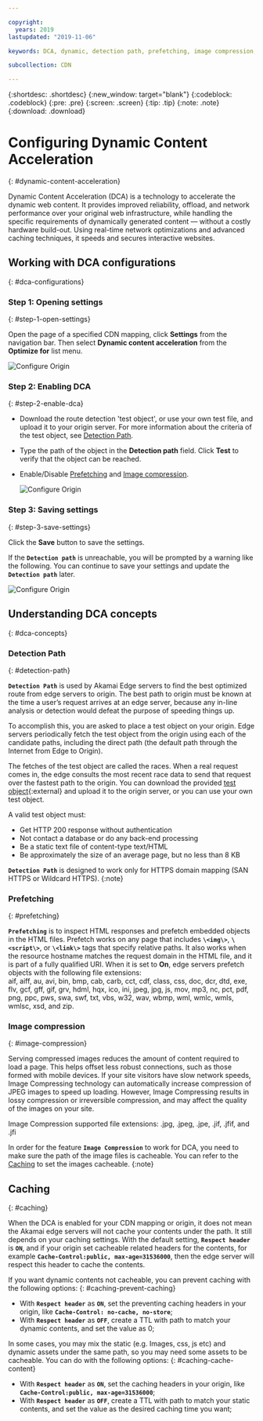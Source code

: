 ```yaml
---

copyright:
  years: 2019
lastupdated: "2019-11-06"

keywords: DCA, dynamic, detection path, prefetching, image compression, ttl, cache

subcollection: CDN

---
```


{:shortdesc: .shortdesc}
{:new_window: target="blank"}
{:codeblock: .codeblock}
{:pre: .pre}
{:screen: .screen}
{:tip: .tip}
{:note: .note}
{:download: .download}

# Configuring Dynamic Content Acceleration
{: #dynamic-content-acceleration}

Dynamic Content Acceleration (DCA) is a technology to accelerate the dynamic web content.
It provides improved reliability, offload, and network performance over your original web infrastructure, while handling the specific requirements of dynamically generated content — without a costly hardware build-out.
Using real-time network optimizations and advanced caching techniques, it speeds and secures interactive websites.

## Working with DCA configurations
{: #dca-configurations}

### Step 1: Opening settings
{: #step-1-open-settings}

Open the page of a specified CDN mapping, click **Settings** from the navigation bar. Then select **Dynamic content acceleration** from the **Optimize for** list menu.

   ![Configure Origin](images/settings-dca-switch.png)

### Step 2: Enabling DCA
{: #step-2-enable-dca}

- Download the route detection 'test object', or use your own test file, and upload it to your origin server. For more information about the criteria of the test object, see [Detection Path](#detection-path).
- Type the path of the object in the **Detection path** field. Click **Test** to verify that the object can be reached.
- Enable/Disable [Prefetching](#prefetching) and [Image compression](#image-compression).

   ![Configure Origin](images/settings-dca-input.png)

### Step 3: Saving settings
{: #step-3-save-settings}

Click the **Save** button to save the settings.

If the **`Detection path`** is unreachable, you will be prompted by a warning like the following. You can continue to save your settings and update the **`Detection path`** later.

   ![Configure Origin](images/settings-dca-save.png)

## Understanding DCA concepts
{: #dca-concepts}

### Detection Path
{: #detection-path}

**`Detection Path`** is used by Akamai Edge servers to find the best optimized route from edge servers to origin.
The best path to origin must be known at the time a user’s request arrives at an edge server, because any in-line analysis or detection would defeat the purpose of speeding things up.

To accomplish this, you are asked to place a test object on your origin. Edge servers periodically fetch the test object from the origin using each of the candidate paths, including the direct path (the default path through the Internet from Edge to Origin).

The fetches of the test object are called the races. When a real request comes in, the edge consults the most recent race data to send that request over the fastest path to the origin.
You can download the provided [test object](https://public.dhe.ibm.com/cloud/bluemix/network/cdn/route-detection-test-object.html){:external} and upload it to the origin server, or you can use your own test object.

A valid test object must:
* Get HTTP 200 response without authentication
* Not contact a database or do any back-end processing
* Be a static text file of content-type text/HTML
* Be approximately the size of an average page, but no less than 8 KB


**`Detection Path`** is designed to work only for HTTPS domain mapping (SAN HTTPS or Wildcard HTTPS).
{:note}

### Prefetching
{: #prefetching}

**`Prefetching`** is to inspect HTML responses and prefetch embedded objects in the HTML files. Prefetch works on any page that includes **`\<img\>`**, **`\<script\>`**, or **`\<link\>`** tags that specify relative paths. It also works when the resource hostname matches the request domain in the HTML file, and it is part of a fully qualified URI. When it is set to **On**, edge servers prefetch objects with the following file extensions:  
aif, aiff, au, avi, bin, bmp, cab, carb, cct, cdf, class, css, doc, dcr, dtd, exe, flv, gcf, gff, gif, grv, hdml, hqx, ico, ini, jpeg, jpg, js, mov, mp3, nc, pct, pdf, png, ppc, pws, swa, swf, txt, vbs, w32, wav, wbmp, wml, wmlc, wmls, wmlsc, xsd, and zip.

### Image compression
{: #image-compression}

Serving compressed images reduces the amount of content required to load a page. This helps offset less robust connections, such as those formed with mobile devices. If your site visitors have slow network speeds, Image Compressing technology can automatically increase compression of JPEG images to speed up loading. However, Image Compressing results in lossy compression or irreversible compression, and may affect the quality of the images on your site.  

Image Compression supported file extensions: .jpg, .jpeg, .jpe, .jif, .jfif, and .jfi

In order for the feature **`Image Compression`** to work for DCA, you need to make sure the path of the image files is cacheable. You can refer to the [Caching](#caching-cache-content) to set the images cacheable.
{:note}

## Caching
{: #caching}

When the DCA is enabled for your CDN mapping or origin, it does not mean the Akamai edge servers will not cache your contents under the path. It still depends on your caching settings. With the default setting, **`Respect header`** is **`ON`**, and if your origin set cacheable related headers for the contents, for example **`Cache-Control:public, max-age=31536000`**, then the edge server will respect this header to cache the contents.

If you want dynamic contents not cacheable, you can prevent caching with the following options:
{: #caching-prevent-caching}

- With **`Respect header`** as **`ON`**, set the preventing caching headers in your origin, like **`Cache-Control: no-cache, no-store`**;
- With **`Respect header`** as **`OFF`**, create a TTL with path to match your dynamic contents, and set the value as 0;

In some cases, you may mix the static (e.g. Images, css, js etc) and dynamic assets under the same path, so you may need some assets to be cacheable. You can do with the following options:
{: #caching-cache-content}

- With **`Respect header`** as **`ON`**, set the caching headers in your origin, like **`Cache-Control:public, max-age=31536000`**;
- With **`Respect header`** as **`OFF`**, create a TTL with path to match your static contents, and set the value as the desired caching time you want;
